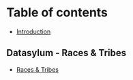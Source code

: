# Table of contents

* [Introduction](README.md)

## Datasylum - Races & Tribes

* [Races & Tribes](datasylum-races&tribes/races_tribes.md)
